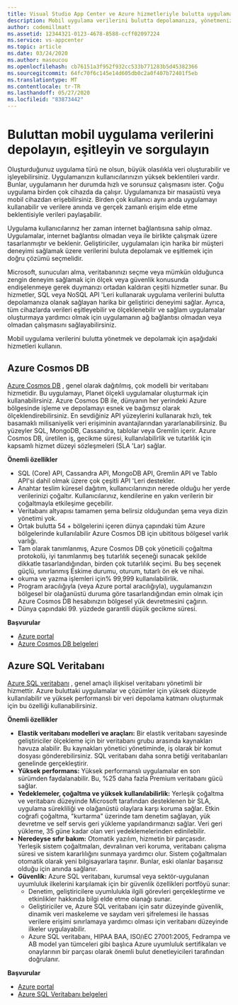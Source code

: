 ```yaml
---
title: Visual Studio App Center ve Azure hizmetleriyle bulutta uygulama verilerini depolayın, yönetin ve kalıcı hale getirin
description: Mobil uygulama verilerini bulutta depolamanıza, yönetmenize ve devam etmenize olanak sağlayan Visual Studio App Center gibi hizmetler hakkında bilgi edinin.
author: codemillmatt
ms.assetid: 12344321-0123-4678-8588-ccff02097224
ms.service: vs-appcenter
ms.topic: article
ms.date: 03/24/2020
ms.author: masoucou
ms.openlocfilehash: cb76151a3f952f932cc533b771283b5d45382366
ms.sourcegitcommit: 64fc70f6c145e14d605db0c2a0f407b72401f5eb
ms.translationtype: MT
ms.contentlocale: tr-TR
ms.lasthandoff: 05/27/2020
ms.locfileid: "83873442"
---
```

# <a name="store-sync-and-query-mobile-application-data-from-the-cloud"></a>Buluttan mobil uygulama verilerini depolayın, eşitleyin ve sorgulayın
Oluşturduğunuz uygulama türü ne olsun, büyük olasılıkla veri oluşturabilir ve işleyebilirsiniz. Uygulamanızın kullanıcılarınızın yüksek beklentileri vardır. Bunlar, uygulamanın her durumda hızlı ve sorunsuz çalışmasını ister. Çoğu uygulama birden çok cihazda da çalışır. Uygulamanıza bir masaüstü veya mobil cihazdan erişebilirsiniz. Birden çok kullanıcı aynı anda uygulamayı kullanabilir ve verilere anında ve gerçek zamanlı erişim elde etme beklentisiyle verileri paylaşabilir.

Uygulama kullanıcılarınız her zaman internet bağlantısına sahip olmaz. Uygulamalar, internet bağlantısı olmadan veya ile birlikte çalışmak üzere tasarlanmıştır ve beklenir. Geliştiriciler, uygulamaları için harika bir müşteri deneyimi sağlamak üzere verilerini buluta depolamak ve eşitlemek için doğru çözümü seçmelidir.

Microsoft, sunucuları alma, veritabanınızı seçme veya mümkün olduğunca zengin deneyim sağlamak için ölçek veya güvenlik konusunda endişelenmeye gerek duymanızı ortadan kaldıran çeşitli hizmetler sunar. Bu hizmetler, SQL veya NoSQL API 'Leri kullanarak uygulama verilerini bulutta depolamanıza olanak sağlayan harika bir geliştirici deneyimi sağlar. Ayrıca, tüm cihazlarda verileri eşitleyebilir ve ölçeklenebilir ve sağlam uygulamalar oluşturmaya yardımcı olmak için uygulamanın ağ bağlantısı olmadan veya olmadan çalışmasını sağlayabilirsiniz.

Mobil uygulama verilerini bulutta yönetmek ve depolamak için aşağıdaki hizmetleri kullanın.

## <a name="azure-cosmos-db"></a>Azure Cosmos DB
[Azure Cosmos DB](https://azure.microsoft.com/services/cosmos-db/) , genel olarak dağıtılmış, çok modelli bir veritabanı hizmetidir. Bu uygulamayı, Planet ölçekli uygulamalar oluşturmak için kullanabilirsiniz. Azure Cosmos DB ile, dünyanın her yerindeki Azure bölgesinde işleme ve depolamayı esnek ve bağımsız olarak ölçeklendirebilirsiniz. En sevdiğiniz API yüzeylerini kullanarak hızlı, tek basamaklı milisaniyelik veri erişiminin avantajlarından yararlanabilirsiniz. Bu yüzeyler SQL, MongoDB, Cassandra, tablolar veya Gremlin içerir. Azure Cosmos DB, üretilen iş, gecikme süresi, kullanılabilirlik ve tutarlılık için kapsamlı hizmet düzeyi sözleşmeleri (SLA 'Lar) sağlar.

**Önemli özellikler**
- SQL (Core) API, Cassandra API, MongoDB API, Gremlin API ve Tablo API'si dahil olmak üzere çok çeşitli API 'Leri destekler.
- Anahtar teslim küresel dağıtım, kullanıcılarınızın nerede olduğu her yerde verilerinizi çoğaltır. Kullanıcılarınız, kendilerine en yakın verilerin bir çoğaltmayla etkileşime geçebilir.
- Veritabanı altyapısı tamamen şema belirsiz olduğundan şema veya dizin yönetimi yok.
- Ortak bulutta 54 + bölgelerini içeren dünya çapındaki tüm Azure bölgelerinde kullanılabilir Azure Cosmos DB için ubititous bölgesel varlık varlığı.
- Tam olarak tanımlanmış, Azure Cosmos DB çok yöneticili çoğaltma protokolü, iyi tanımlanmış beş tutarlılık seçeneği sunacak şekilde dikkatle tasarlandığından, birden çok tutarlılık seçimi. Bu beş seçenek güçlü, sınırlanmış Eskime durumu, oturum, tutarlı ön ek ve nihai.
- okuma ve yazma işlemleri için% 99,999 kullanılabilirlik.
- Program aracılığıyla (veya Azure portal aracılığıyla), uygulamanızın bölgesel bir olağanüstü duruma göre tasarlandığından emin olmak için Azure Cosmos DB hesabınızın bölgesel yük devretmesini çağırın.
- Dünya çapındaki 99. yüzdede garantili düşük gecikme süresi.

**Başvurular**
- [Azure portal](https://portal.azure.com) 
- [Azure Cosmos DB belgeleri](/azure/cosmos-db/introduction)

## <a name="azure-sql-database"></a>Azure SQL Veritabanı
 [Azure SQL veritabanı](https://azure.microsoft.com/services/sql-database/) , genel amaçlı ilişkisel veritabanı yönetimli bir hizmettir. Azure buluttaki uygulamalar ve çözümler için yüksek düzeyde kullanılabilir ve yüksek performanslı bir veri depolama katmanı oluşturmak için bu özelliği kullanabilirsiniz.

**Önemli özellikler**
- **Elastik veritabanı modelleri ve araçları:** Bir elastik veritabanı sayesinde geliştiriciler ölçekleme için bir veritabanı grubu arasında kaynakları havuza alabilir. Bu kaynakları yönetici yönetiminde, iş olarak bir komut dosyası gönderebilirsiniz. SQL veritabanı daha sonra betiği veritabanları genelinde gerçekleştirir.
- **Yüksek performans:** Yüksek performanslı uygulamalar en son sürümden faydalanabilir. Bu, %25 daha fazla Premium veritabanı gücü sağlar.
- **Yedeklemeler, çoğaltma ve yüksek kullanılabilirlik:** Yerleşik çoğaltma ve veritabanı düzeyinde Microsoft tarafından desteklenen bir SLA, uygulama sürekliliği ve olağanüstü olaylara karşı koruma sağlar. Etkin coğrafi çoğaltma, "kurtarma" üzerinde tam denetim sağlayan, yük devretme ve self servis geri yükleme yapılandırmanızı sağlar. Veri geri yükleme, 35 güne kadar olan veri yedeklemelerinden edinilebilir.
- **Neredeyse sıfır bakım:** Otomatik yazılım, hizmetin bir parçasıdır. Yerleşik sistem çoğaltmaları, devralınan veri koruma, veritabanı çalışma süresi ve sistem kararlılığını sunmaya yardımcı olur. Sistem çoğaltmaları otomatik olarak yeni bilgisayarlara taşınır. Bunlar, eski olanlar başarısız olduğu için anında sağlanır.
- **Güvenlik:** Azure SQL veritabanı, kurumsal veya sektör-uygulanan uyumluluk ilkelerini karşılamak için bir güvenlik özellikleri portföyü sunar:
    - Denetim, geliştiricilere uyumlulukla ilgili görevleri gerçekleştirme ve etkinlikler hakkında bilgi elde etme olanağı sunar.
    - Geliştiriciler ve, Azure SQL veritabanı için satır düzeyinde güvenlik, dinamik veri maskeleme ve saydam veri şifrelemesi ile hassas verilere erişimi sınırlamaya yardımcı olması için veritabanı düzeyinde ilkeler uygulayabilir.
    - Azure SQL veritabanı, HIPAA BAA, ISO/ıEC 27001:2005, Fedrampa ve AB model yan tümceleri gibi başlıca Azure uyumluluk sertifikaları ve onaylarının bir parçası olarak önemli bulut denetleyicileri tarafından doğrulanır.

**Başvurular**
- [Azure portal](https://portal.azure.com) 
- [Azure SQL Veritabanı belgeleri](/azure/sql-database/) 
